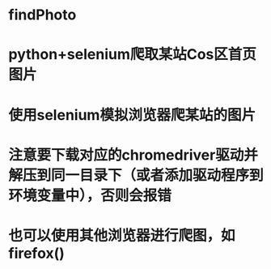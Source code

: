 # findPhoto
# python+selenium爬取某站Cos区首页图片

# 使用selenium模拟浏览器爬某站的图片
# 注意要下载对应的chromedriver驱动并解压到同一目录下（或者添加驱动程序到环境变量中），否则会报错
# 也可以使用其他浏览器进行爬图，如firefox()


